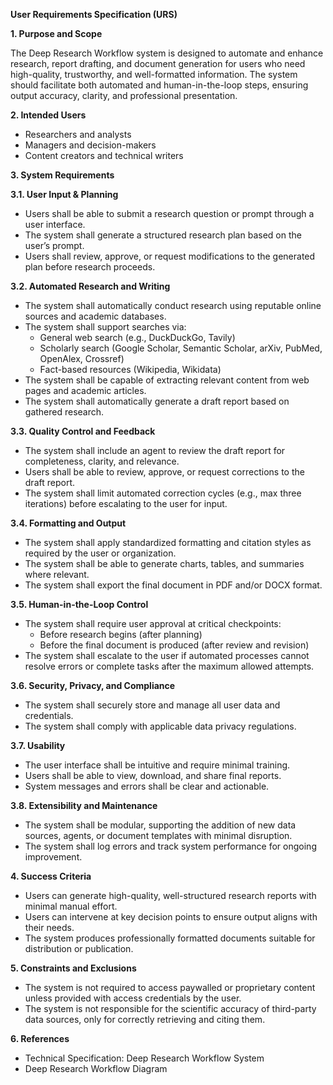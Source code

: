 **User Requirements Specification (URS)**

**1\. Purpose and Scope**

The Deep Research Workflow system is designed to automate and enhance research, report drafting, and document generation for users who need high-quality, trustworthy, and well-formatted information. The system should facilitate both automated and human-in-the-loop steps, ensuring output accuracy, clarity, and professional presentation.

**2\. Intended Users**

- Researchers and analysts
- Managers and decision-makers
- Content creators and technical writers

**3\. System Requirements**

**3.1. User Input & Planning**

- Users shall be able to submit a research question or prompt through a user interface.
- The system shall generate a structured research plan based on the user’s prompt.
- Users shall review, approve, or request modifications to the generated plan before research proceeds.

**3.2. Automated Research and Writing**

- The system shall automatically conduct research using reputable online sources and academic databases.
- The system shall support searches via:
  - General web search (e.g., DuckDuckGo, Tavily)
  - Scholarly search (Google Scholar, Semantic Scholar, arXiv, PubMed, OpenAlex, Crossref)
  - Fact-based resources (Wikipedia, Wikidata)
- The system shall be capable of extracting relevant content from web pages and academic articles.
- The system shall automatically generate a draft report based on gathered research.

**3.3. Quality Control and Feedback**

- The system shall include an agent to review the draft report for completeness, clarity, and relevance.
- Users shall be able to review, approve, or request corrections to the draft report.
- The system shall limit automated correction cycles (e.g., max three iterations) before escalating to the user for input.

**3.4. Formatting and Output**

- The system shall apply standardized formatting and citation styles as required by the user or organization.
- The system shall be able to generate charts, tables, and summaries where relevant.
- The system shall export the final document in PDF and/or DOCX format.

**3.5. Human-in-the-Loop Control**

- The system shall require user approval at critical checkpoints:
  - Before research begins (after planning)
  - Before the final document is produced (after review and revision)
- The system shall escalate to the user if automated processes cannot resolve errors or complete tasks after the maximum allowed attempts.

**3.6. Security, Privacy, and Compliance**

- The system shall securely store and manage all user data and credentials.
- The system shall comply with applicable data privacy regulations.

**3.7. Usability**

- The user interface shall be intuitive and require minimal training.
- Users shall be able to view, download, and share final reports.
- System messages and errors shall be clear and actionable.

**3.8. Extensibility and Maintenance**

- The system shall be modular, supporting the addition of new data sources, agents, or document templates with minimal disruption.
- The system shall log errors and track system performance for ongoing improvement.

**4\. Success Criteria**

- Users can generate high-quality, well-structured research reports with minimal manual effort.
- Users can intervene at key decision points to ensure output aligns with their needs.
- The system produces professionally formatted documents suitable for distribution or publication.

**5\. Constraints and Exclusions**

- The system is not required to access paywalled or proprietary content unless provided with access credentials by the user.
- The system is not responsible for the scientific accuracy of third-party data sources, only for correctly retrieving and citing them.

**6\. References**

- Technical Specification: Deep Research Workflow System
- Deep Research Workflow Diagram
